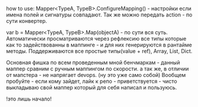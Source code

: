 how to use:
Mapper<TypeA, TypeB>.ConfigureMapping() - настройки если имена полей и сигнатуры совпадают. Так же можно передать action - по сути конвертер.

var b = Mapper<TypeA, TypeB>.Map(objectA) - по сути вся суть.
Автоматически просматриваются через рефлексию все типы которые как то задействованны в маппинге - и для них генерируются в рантайме методы.
Поддерживаются все простые типы(value + ref), Array, List, Dict.



Основная фишка по всем проведенным мной бенчмаркам - данный маппер сравним с ручным маппингом по скорости. а так же, в отличии от мапстера - не напрягает devops. (ну это уже само собой)
Вообщем пробуйте - если кому зайдет, лайк к репо - приветствуется - чисто выкладываю свой маппер который для себя написал и пользуюсь.

!это лишь начало!
